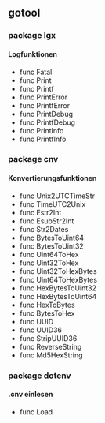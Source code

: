 ## gotool

### package lgx
#### Logfunktionen

- func Fatal
- func Print
- func Printf
- func PrintError
- func PrintfError
- func PrintDebug
- func PrintfDebug
- func PrintInfo
- func PrintfInfo



### package cnv
#### Konvertierungsfunktionen

- func Unix2UTCTimeStr
- func TimeUTC2Unix 
- func Estr2Int 
- func EsubStr2Int 
- func Str2Dates 
- func BytesToUint64 
- func BytesToUint32 
- func Uint64ToHex 
- func Uint32ToHex 
- func Uint32ToHexBytes 
- func Uint64ToHexBytes 
- func HexBytesToUint32 
- func HexBytesToUint64 
- func HexToBytes 
- func BytesToHex 
- func UUID 
- func UUID36 
- func StripUUID36 
- func ReverseString 
- func Md5HexString

### package dotenv
#### .cnv einlesen

- func Load
